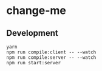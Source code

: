 # change-me

## Development

```
yarn
npm run compile:client -- --watch
npm run compile:server -- --watch
npm run start:server
```
